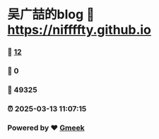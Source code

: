 # 吴广喆的blog :link: https://niffffty.github.io 
### :page_facing_up: [12](https://niffffty.github.io/tag.html) 
### :speech_balloon: 0 
### :hibiscus: 49325 
### :alarm_clock: 2025-03-13 11:07:15 
### Powered by :heart: [Gmeek](https://github.com/Meekdai/Gmeek)
